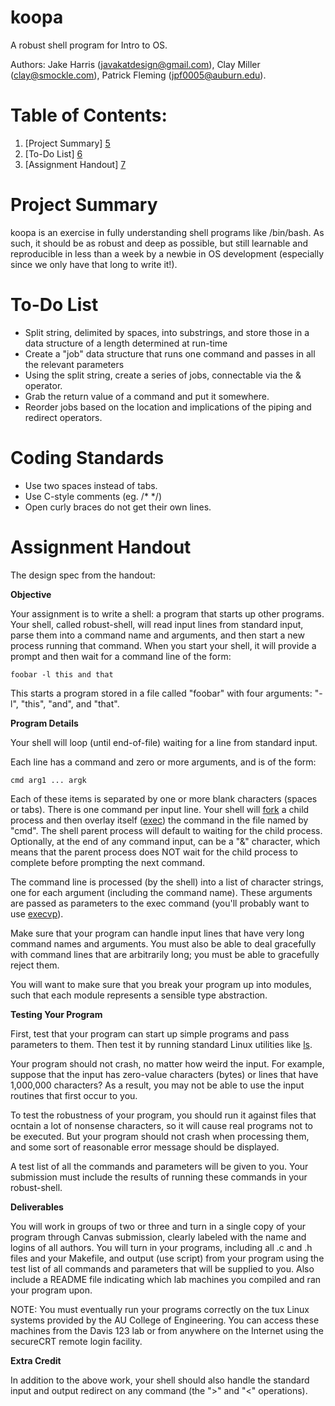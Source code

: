 koopa
=====

A robust shell program for Intro to OS.

Authors: Jake Harris (javakatdesign@gmail.com), Clay Miller (clay@smockle.com), Patrick Fleming (jpf0005@auburn.edu).

Table of Contents:
=====
1. [Project Summary] [5]
2. [To-Do List] [6]
3. [Assignment Handout] [7]

[5]: #project-summary "Project Summary"
[6]: #to-do-list "To-Do List"
[7]: #assignment-handout "Assignment Handout"



Project Summary
=====
koopa is an exercise in fully understanding shell programs like /bin/bash. As such, it should be as robust and deep as possible, but still learnable and reproducible in less than a week by a newbie in OS development (especially since we only have that long to write it!).

To-Do List
=====
- Split string, delimited by spaces, into substrings, and store those in a data structure of a length determined at run-time
- Create a "job" data structure that runs one command and passes in all the relevant parameters
- Using the split string, create a series of jobs, connectable via the & operator.
- Grab the return value of a command and put it somewhere.
- Reorder jobs based on the location and implications of the piping and redirect operators.

Coding Standards
====
- Use two spaces instead of tabs.
- Use C-style comments (eg. /* */)
- Open curly braces do not get their own lines.

Assignment Handout
=====
The design spec from the handout:

**Objective**

Your assignment is to write a shell: a program that starts up other programs. Your shell, called robust-shell, will read input lines from standard input, parse them into a command name and arguments, and then start a new process running that command. When you start your shell, it will provide a prompt and then wait for a command line of the form:

    foobar -l this and that

This starts a program stored in a file called "foobar" with four arguments: "-l", "this", "and", and "that".

**Program Details**

Your shell will loop (until end-of-file) waiting for a line from standard input.

Each line has a command and zero or more arguments, and is of the form:

    cmd arg1 ... argk

Each of these items is separated by one or more blank characters (spaces or tabs). There is one command per input line. Your shell will [fork][1] a child process and then overlay itself ([exec][2]) the command in the file named by "cmd". The shell parent process will default to waiting for the child process. Optionally, at the end of any command input, can be a "&" character, which means that the parent process does NOT wait for the child process to complete before prompting the next command.

The command line is processed (by the shell) into a list of character strings, one for each argument (including the command name). These arguments are passed as parameters to the exec command (you'll probably want to use [execvp][3]).

Make sure that your program can handle input lines that have very long command names and arguments. You must also be able to deal gracefully with command lines that are arbitrarily long; you must be able to gracefully reject them.

You will want to make sure that you break your program up into modules, such that each module represents a sensible type abstraction.

[1]: http://linux.die.net/man/2/fork/		"fork"
[2]: http://linux.die.net/man/3/exec/		"exec"
[3]: http://linux.die.net/man/3/execvp/ "execvp"

**Testing Your Program**

First, test that your program can start up simple programs and pass parameters to them. Then test it by running standard Linux utilities like [ls][4].

Your program should not crash, no matter how weird the input. For example, suppose that the input has zero-value characters (bytes) or lines that have 1,000,000 characters? As a result, you may not be able to use the input routines that first occur to you.

To test the robustness of your program, you should run it against files that ocntain a lot of nonsense characters, so it will cause real programs not to be executed. But your program should not crash when processing them, and some sort of reasonable error message should be displayed.

A test list of all the commands and parameters will be given to you. Your submission must include the results of running these commands in your robust-shell.

[4]: http://linux.die.net/man/1/ls/		"ls"

**Deliverables**

You will work in groups of two or three and turn in a single copy of your program through Canvas submission, clearly labeled with the name and logins of all authors. You will turn in your programs, including all .c and .h files and your Makefile, and output (use script) from your program using the test list of all commands and parameters that will be supplied to you. Also include a README file indicating which lab machines you compiled and ran your program upon.

NOTE: You must eventually run your programs correctly on the tux Linux systems provided by the AU College of Engineering. You can access these machines from the Davis 123 lab or from anywhere on the Internet using the secureCRT remote login facility.

**Extra Credit**

In addition to the above work, your shell should also handle the standard input and output redirect on any command (the ">" and "<" operations).
